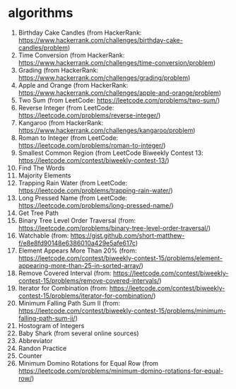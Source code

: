 # algorithms

1. Birthday Cake Candles
   (from HackerRank: https://www.hackerrank.com/challenges/birthday-cake-candles/problem)
2. Time Conversion
   (from HackerRank: https://www.hackerrank.com/challenges/time-conversion/problem)
3. Grading
   (from HackerRank: https://www.hackerrank.com/challenges/grading/problem)
4. Apple and Orange
   (from HackerRank: https://www.hackerrank.com/challenges/apple-and-orange/problem)
5. Two Sum
   (from LeetCode: https://leetcode.com/problems/two-sum/)
6. Reverse Integer
   (from LeetCode: https://leetcode.com/problems/reverse-integer/)
7. Kangaroo
   (from HackerRank: https://www.hackerrank.com/challenges/kangaroo/problem)
8. Roman to Integer
   (from LeetCode: https://leetcode.com/problems/roman-to-integer/)
9. Smallest Common Region
   (from LeetCode Biweekly Contest 13: https://leetcode.com/contest/biweekly-contest-13/)
10. Find The Words
11. Majority Elements
12. Trapping Rain Water
    (from LeetCode: https://leetcode.com/problems/trapping-rain-water/)
13. Long Pressed Name
    (from LeetCode: https://leetcode.com/problems/long-pressed-name/)
14. Get Tree Path
15. Binary Tree Level Order Traversal
    (from: https://leetcode.com/problems/binary-tree-level-order-traversal/)
16. Watchable
    (from: https://gist.github.com/short-matthew-f/e8e8fd90148e6386010a429e5afe617c)
17. Element Appears More Than 20%
    (from: https://leetcode.com/contest/biweekly-contest-15/problems/element-appearing-more-than-25-in-sorted-array/)
18. Remove Covered Interval
    (from: https://leetcode.com/contest/biweekly-contest-15/problems/remove-covered-intervals/)
19. Iterator for Combination
    (from: https://leetcode.com/contest/biweekly-contest-15/problems/iterator-for-combination/)
20. Minimum Falling Path Sum II
    (from: https://leetcode.com/contest/biweekly-contest-15/problems/minimum-falling-path-sum-ii/)
21. Hostogram of Integers
22. Baby Shark
    (from several online sources)
23. Abbreviator
24. Randon Practice
25. Counter
26. Minimum Domino Rotations for Equal Row
    (from https://leetcode.com/problems/minimum-domino-rotations-for-equal-row/)
